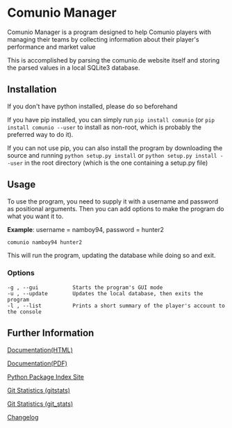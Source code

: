 # Comunio Manager

Comunio Manager is a program designed to help Comunio players with managing their
teams by collecting information about their player's performance and market value

This is accomplished by parsing the comunio.de website itself and storing the
parsed values in a local SQLite3 database.

## Installation

If you don't have python installed, please do so beforehand

If you have pip installed, you can simply run ```pip install comunio```
(or ```pip install comunio --user``` to install as non-root, which is probably
the preferred way to do it). 

If you can not use pip, you can also install the program by downloading the source
and running ```python setup.py install``` or ```python setup.py install --user```
in the root directory (which is the one containing a setup.py file)

## Usage

To use the program, you need to supply it with a username and password as
positional arguments. Then you can add options to make the program do what you want
it to.

**Example**: username = namboy94, password = hunter2

    comunio namboy94 hunter2
    
This will run the program, updating the database while doing so and exit.

### Options

    -g , --gui           Starts the program's GUI mode
    -u , --update        Updates the local database, then exits the program
    -l , --list          Prints a short summary of the player's account to the console
   

## Further Information

[Documentation(HTML)](https://docs.namibsun.net/html_docs/comunio-manager/index.html)

[Documentation(PDF)](https://docs.namibsun.net/pdf_docs/comunio-manager.pdf)

[Python Package Index Site](https://pypi.python.org/pypi/comunio)

[Git Statistics (gitstats)](https://gitstats.namibsun.net/gitstats/comunio-manager/index.html)

[Git Statistics (git_stats)](https://gitstats.namibsun.net/git_stats/comunio-manager/index.html)

[Changelog](https://gitlab.namibsun.net/namboy94/comunio-manager/raw/master/CHANGELOG)